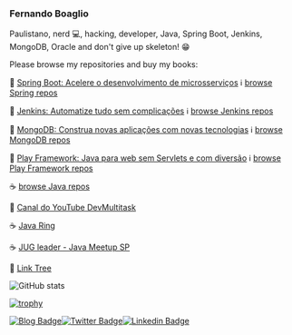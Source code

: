 ### Fernando Boaglio

Paulistano, nerd :computer:, hacking, developer, Java, Spring Boot, Jenkins, MongoDB, Oracle and don't give up skeleton! :grin: 

Please browse my repositories and buy my books:

:blue_book: [Spring Boot: Acelere o desenvolvimento de microsserviços](https://www.casadocodigo.com.br/products/livro-spring-boot)
:information_source: [browse Spring repos](https://github.com/boaglio?tab=repositories&q=spring)

:closed_book: [Jenkins: Automatize tudo sem complicações](https://www.casadocodigo.com.br/products/livro-jenkins)
:information_source: [browse Jenkins repos](https://github.com/boaglio?tab=repositories&q=jenkins)

:green_book: [MongoDB: Construa novas aplicações com novas tecnologias](https://www.casadocodigo.com.br/products/livro-mongodb)
:information_source: [browse MongoDB repos](https://github.com/boaglio?tab=repositories&q=mongo)

:orange_book: [Play Framework: Java para web sem Servlets e com diversão](https://www.casadocodigo.com.br/products/livro-play-framework-java)
:information_source: [browse Play Framework repos](https://github.com/boaglio?tab=repositories&q=play)

:coffee: [browse Java repos](https://github.com/boaglio?tab=repositories&q=java)

:microphone: [Canal do YouTube DevMultitask](https://youtube.com/DevMultitask)

:coffee: [Java Ring](https://youtube.com/@JavaRing) 

:coffee: [JUG leader - Java Meetup SP](https://linktr.ee/javameetupsp)

:palm_tree: [Link Tree](https://linktr.ee/boaglio)

![GitHub stats](https://github-readme-stats.vercel.app/api?username=boaglio&show_icons=true&theme=onedark&include_all_commits=true&count_private=true)

[![trophy](https://github-profile-trophy.vercel.app/?username=boaglio&theme=onedark)](https://github.com/ryo-ma/github-profile-trophy)

[![Blog Badge](https://img.shields.io/badge/Blog-boaglio.com-black)](https://boaglio.com)[![Twitter Badge](https://img.shields.io/badge/-Twitter-1ca0f1?style=flat-square&labelColor=1ca0f1&logo=twitter&logoColor=white&link=https://twitter.com/boaglio)](https://twitter.com/boaglio)[![Linkedin Badge](https://img.shields.io/badge/-LinkedIn-blue?style=flat-square&logo=Linkedin&logoColor=white&link=https://www.linkedin.com/in/boaglio)](https://www.linkedin.com/in/boaglio)

